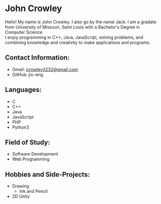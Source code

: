 # John Crowley

Hello!  My name is John Crowley.  I also go by the name Jack.  I am a gradate from University of Missouri, Saint Louis with a Bachelor's Degree in Computer Science.  
I enjoy programming in C++, Java, JavaScript, solving problems, and combining knowledge and creativity to make applications and programs.

## Contact Information:

* Gmail: jcrowley3232@gmail.com
* GitHub: jrc-eng

## Languages:
* C
* C++
* Java
* JavaScript
* PHP
* Python3

## Field of Study:
* Software Development
* Web Programming


## Hobbies and Side-Projects:
* Drawing
  * Ink and Pencil
* 2D Unity
